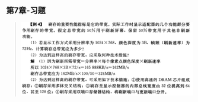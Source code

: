 ## 第7章-习题

> <left>
>     <img src=".assets/image-20200529172259645.png" alt="image-20200529172259645" style="zoom:67%;" />
> </left>



